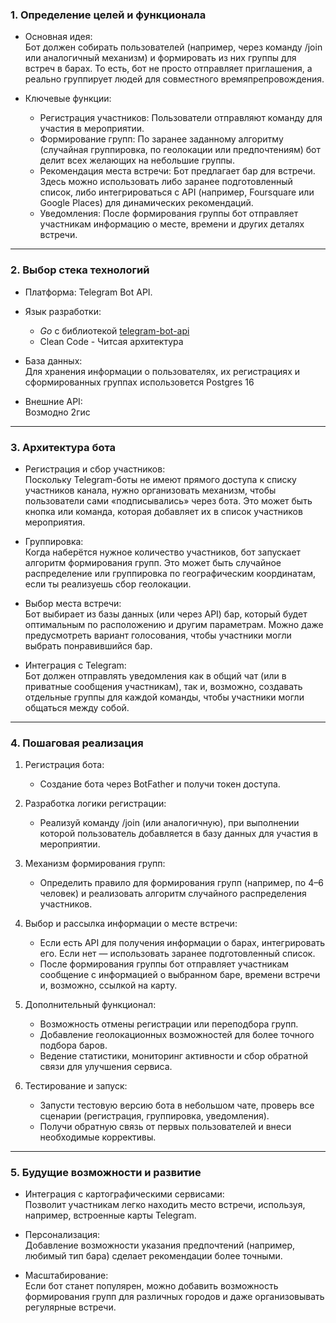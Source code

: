 ### 1. Определение целей и функционала

- Основная идея:  
  Бот должен собирать пользователей (например, через команду /join или аналогичный механизм) и формировать из них группы для встреч в барах. То есть, бот не просто отправляет приглашения, а реально группирует людей для совместного времяпрепровождения.

- Ключевые функции:  
  - Регистрация участников: Пользователи отправляют команду для участия в мероприятии.  
  - Формирование групп: По заранее заданному алгоритму (случайная группировка, по геолокации или предпочтениям) бот делит всех желающих на небольшие группы.  
  - Рекомендация места встречи: Бот предлагает бар для встречи. Здесь можно использовать либо заранее подготовленный список, либо интегрироваться с API (например, Foursquare или Google Places) для динамических рекомендаций.  
  - Уведомления: После формирования группы бот отправляет участникам информацию о месте, времени и других деталях встречи.

---

### 2. Выбор стека технологий

- Платформа: Telegram Bot API.  
- Язык разработки:  
  - *Go* с библиотекой [telegram-bot-api](https://github.com/go-telegram-bot-api/telegram-bot-api) 
  - Clean Code - Читсая архитектура

- База данных:  
  Для хранения информации о пользователях, их регистрациях и сформированных группах использовется Postgres 16 

- Внешние API:  
  Возмодно 2гис

---

### 3. Архитектура бота

- Регистрация и сбор участников:  
  Поскольку Telegram-боты не имеют прямого доступа к списку участников канала, нужно организовать механизм, чтобы пользователи сами «подписывались» через бота. Это может быть кнопка или команда, которая добавляет их в список участников мероприятия.

- Группировка:  
  Когда наберётся нужное количество участников, бот запускает алгоритм формирования групп. Это может быть случайное распределение или группировка по географическим координатам, если ты реализуешь сбор геолокации.

- Выбор места встречи:  
  Бот выбирает из базы данных (или через API) бар, который будет оптимальным по расположению и другим параметрам. Можно даже предусмотреть вариант голосования, чтобы участники могли выбрать понравившийся бар.

- Интеграция с Telegram:  
  Бот должен отправлять уведомления как в общий чат (или в приватные сообщения участникам), так и, возможно, создавать отдельные группы для каждой команды, чтобы участники могли общаться между собой.

---

### 4. Пошаговая реализация

1. Регистрация бота:
   - Создание бота через BotFather и получи токен доступа.
   
2. Разработка логики регистрации:
   - Реализуй команду /join (или аналогичную), при выполнении которой пользователь добавляется в базу данных для участия в мероприятии.
   
3. Механизм формирования групп:
   - Определить правило для формирования групп (например, по 4–6 человек) и реализовать алгоритм случайного распределения участников.
   
4. Выбор и рассылка информации о месте встречи:
   - Если есть API для получения информации о барах, интегрировать его. Если нет — использовать заранее подготовленный список.
   - После формирования группы бот отправляет участникам сообщение с информацией о выбранном баре, времени встречи и, возможно, ссылкой на карту.
   
5. Дополнительный функционал:
   - Возможность отмены регистрации или переподбора групп.
   - Добавление геолокационных возможностей для более точного подбора баров.
   - Ведение статистики, мониторинг активности и сбор обратной связи для улучшения сервиса.

6. Тестирование и запуск:
   - Запусти тестовую версию бота в небольшом чате, проверь все сценарии (регистрация, группировка, уведомления).
   - Получи обратную связь от первых пользователей и внеси необходимые коррективы.

---

### 5. Будущие возможности и развитие

- Интеграция с картографическими сервисами:  
  Позволит участникам легко находить место встречи, используя, например, встроенные карты Telegram.
  
- Персонализация:  
  Добавление возможности указания предпочтений (например, любимый тип бара) сделает рекомендации более точными.

- Масштабирование:  
  Если бот станет популярен, можно добавить возможность формирования групп для различных городов и даже организовывать регулярные встречи.
